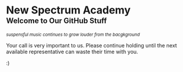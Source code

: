 <link id="MarkdownCSS" rel="stylesheet" href="https://newspectrum.w3spaces.com/Assets/StyleSheets/MarkdownCSS-index.css" type="text/css">

<!-- Yes, that ⬆️ ID says "MarkdownCSS" 
	(Markdown knows how to party too, just not with corporate site hosts) -->

# New Spectrum Academy<br ><small><small>Welcome to Our GitHub Stuff</small></small>

<small><i>suspensful music continues to grow louder from the bacgkground</i></small>

Your call is very important to us. Please continue holding until the next available representative can waste their time with you.

:)


<!-- # <small><small>Welcome to</small></small><br >New Spectrum Academy -->